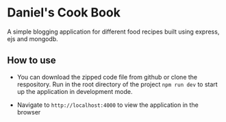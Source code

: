 # Daniel's Cook Book

A simple blogging application for different food recipes built using express, ejs and mongodb.

## How to use

- You can download the zipped code file from github or clone the respository. Run in the root directory of the project `npm run dev` to start up the application in development mode.

- Navigate to `http://localhost:4000` to view the application in the browser

